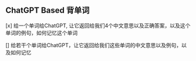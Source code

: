 
## ChatGPT Based 背单词

[x] 给一个单词给ChatGPT, 让它返回给我们4个中文意思以及正确答案，以及这个单词的例句，如何记忆这个单词

[] 给若干个单词给ChatGPT，让它返回给我们这些单词的中文意思以及例句，以及如何记忆